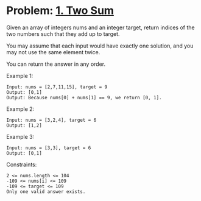 ﻿# Problem: [1. Two Sum](https://leetcode.com/problems/two-sum/)

Given an array of integers nums and an integer target, return indices of the two numbers such that they add up to target.

You may assume that each input would have exactly one solution, and you may not use the same element twice.

You can return the answer in any order.

Example 1:
````
Input: nums = [2,7,11,15], target = 9
Output: [0,1]
Output: Because nums[0] + nums[1] == 9, we return [0, 1].
````

Example 2:
````
Input: nums = [3,2,4], target = 6
Output: [1,2]
````

Example 3:
````
Input: nums = [3,3], target = 6
Output: [0,1]
````

Constraints:
````
2 <= nums.length <= 104
-109 <= nums[i] <= 109
-109 <= target <= 109
Only one valid answer exists.
````